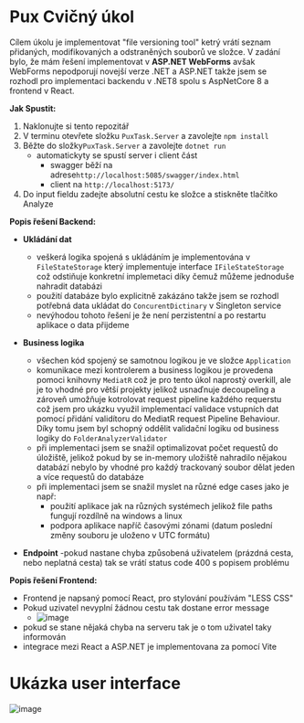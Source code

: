 # Pux Cvičný úkol
Cílem úkolu je implementovat "file versioning tool" ketrý vrátí seznam přidaných, modifikovaných a odstraněných souborů ve složce. V zadání bylo, že mám řešení implementovat v **ASP.NET WebForms** avšak WebForms nepodporují novejší verze .NET a ASP.NET takže jsem se rozhodl pro implementaci backendu v .NET8 spolu s AspNetCore 8 a frontend v React.

**Jak Spustit:**
1) Naklonujte si tento repozitář
2) V terminu otevřete složku `PuxTask.Server` a zavolejte `npm install`
3) Běžte do složky`PuxTask.Server` a zavolejte `dotnet run`
    - automatickyty se spustí server i client část 
      - swagger běží na adrese`http://localhost:5085/swagger/index.html`
      - client na `http://localhost:5173/`
5) Do input fieldu zadejte absolutní cestu ke složce a stiskněte tlačítko Analyze

**Popis řešení Backend:**
 - **Ukládání dat**
   - veškerá logika spojená s ukládáním je implementována v `FileStateStorage` který implementuje interface `IFileStateStorage` což odstiňuje konkretní implemetaci díky čemuž můžeme jednoduše nahradit databázi  
   - použití databáze bylo explicitně zakázáno takže jsem se rozhodl potřebná data ukládat do `ConcurentDictinary` v Singleton service
   - nevýhodou tohoto řešení je že není perzistentní a po restartu aplikace o data přijdeme
  
 - **Business logika**
   - všechen kód spojený se samotnou logikou je ve složce `Application`
   - komunikace mezi kontrolerem a business logikou je provedena pomoci knihovny `MediatR` což je pro tento úkol naprostý overkill, ale je to vhodné pro větší projekty jelikož usnaďnuje decoupeling a zároveň umožňuje kotrolovat request pipeline každého requerstu což jsem pro ukázku využil implementací validace vstupních dat pomocí přidání validítoru do MediatR request Pipeline Behaviour. Díky tomu jsem byl schopný oddělit validační logiku od business logiky do `FolderAnalyzerValidator`
   - při implementaci jsem se snažil optimalizovat počet requestů do úložiště, jelikož pokud by se in-memory uložiště nahradilo nějakou databází nebylo by vhodné pro každý trackovaný soubor dělat jeden a více requestů do databáze
   - při implementaci jsem se snažil myslet na různé edge cases jako je např:
     - použití aplikace jak na různých systémech jelikož file paths fungují rozdílně na windows a linux
     - podpora aplikace napříč časovými zónami (datum poslední změny souboru je uloženo v UTC formátu)

- **Endpoint**
    -pokud nastane chyba způsobená uživatelem (prázdná cesta, nebo neplatná cesta) tak se vrátí status code 400 s popisem problému      

**Popis řešení Frontend:**
 - Frontend je napsaný pomocí React, pro stylování používám "LESS CSS"
 - Pokud uzivatel nevyplní žádnou cestu tak dostane error message
   - ![image](https://github.com/horczech/PuxTest/assets/5252663/70148455-d3d7-46dc-87f1-87e5fa3503fd)
 - pokud se stane nějaká chyba na serveru tak je o tom uživatel taky informován
 - integrace mezi React a ASP.NET je implementovana za pomocí Vite

# Ukázka user interface
![image](https://github.com/horczech/PuxTest/assets/5252663/b1e73517-bb22-4413-a1d7-4a5329021b54)
